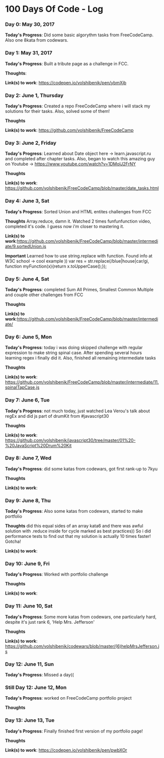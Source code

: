 # 100 Days Of Code - Log

### Day 0: May 30, 2017 

**Today's Progress**: Did some basic algorythm tasks from FreeCodeCamp. Also one 8kata from codewars.

### Day 1: May 31, 2017 

**Today's Progress**: Built a tribute page as a challenge in FCC.

**Thoughts**: 

**Link(s) to work**: https://codepen.io/volshibenik/pen/ybmXjb

### Day 2: June 1, Thursday

**Today's Progress**: Created a repo FreeCodeCamp where i will stack my solutions for their tasks. Also, solved some of them!

**Thoughts** 

**Link(s) to work**: https://github.com/volshibenik/FreeCodeCamp

### Day 3: June 2, Friday

**Today's Progress**: Learned about Date object here -> learn.javascript.ru and completed after chapter tasks. Also, began to watch this amazing guy on Youtube -> https://www.youtube.com/watch?v=1DMolJ2FrNY

**Thoughts** 

**Link(s) to work**: https://github.com/volshibenik/FreeCodeCamp/blob/master/date_tasks.html

### Day 4: June 3, Sat

**Today's Progress**: Sorted Union and HTML entites challenges from FCC

**Thoughts** Array.reduce, damn it. Watched 2 times funfunfunction video, completed it's code. I guess now i'm closer to mastering it.

**Link(s) to work**:https://github.com/volshibenik/FreeCodeCamp/blob/master/intermediate/9.sortedUnion.js

**Important** Learned how to use string.replace with function. Found info at W3C school -> cool example  ))
            var res = str.replace(/blue|house|car/gi, function myFunction(x){return x.toUpperCase();});
            
### Day 5: June 4, Sat

**Today's Progress**: completed Sum All Primes, Smallest Common Multiple and couple other challenges from FCC

**Thoughts** 

**Link(s) to work**:https://github.com/volshibenik/FreeCodeCamp/blob/master/intermediate/

### Day 6: June 5, Mon

**Today's Progress**: today i was doing skipped challenge with regular expression to make string spinal case. After spending several hours learning regex i finally did it. Also, finished all remaining intermediate tasks

**Thoughts** 

**Link(s) to work**: https://github.com/volshibenik/FreeCodeCamp/blob/master/intermediate/11.spinalTapCase.js

### Day 7: June 6, Tue

**Today's Progress**: not much today, just watched Lea Verou's talk about regEx and did js part of drumKit from #javascript30

**Thoughts** 

**Link(s) to work**: https://github.com/volshibenik/javascript30/tree/master/01%20-%20JavaScript%20Drum%20Kit


### Day 8: June 7, Wed

**Today's Progress**: did some katas from codewars, got first rank-up to 7kyu

**Thoughts** 

**Link(s) to work**:  


### Day 9: June 8, Thu

**Today's Progress**: Also some katas from codewars, started to make portfolio

**Thoughts** did this equal sides of an array kata6 and there was awful solution with .reduce inside for cycle marked as best practices)) So i did performance tests to find out that my solution is actually 10 times faster! Gotcha!

**Link(s) to work**:  

### Day 10: June 9, Fri

**Today's Progress**: Worked with portfolio challenge 

**Thoughts**

**Link(s) to work**:  

### Day 11: June 10, Sat

**Today's Progress**: Some more katas from codewars, one particularly hard, despite it's just rank 6,  'Help Mrs. Jefferson'

**Thoughts** 

**Link(s) to work**:  https://github.com/volshibenik/codewars/blob/master/(6)helpMrsJefferson.js

### Day 12: June 11, Sun

**Today's Progress**: Missed a day((

### Still Day 12: June 12, Mon

**Today's Progress**: worked on FreeCodeCamp portfolio project

**Thoughts** 

### Day 13: June 13, Tue

**Today's Progress**: Finally finished first version of my portfolio page! 

**Thoughts** 

**Link(s) to work**:  https://codepen.io/volshibenik/pen/pwbXOr
